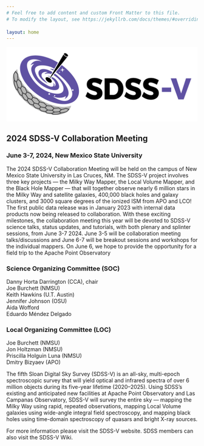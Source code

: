 ```yaml
---
# Feel free to add content and custom Front Matter to this file.
# To modify the layout, see https://jekyllrb.com/docs/themes/#overriding-theme-defaults

layout: home
---
```


![logo](logo.png)

## 2024 SDSS-V Collaboration Meeting

### June 3-7, 2024, New Mexico State University


The 2024 SDSS-V Collaboration Meeting will be held on the campus
of New Mexico State University in Las Cruces, NM.
The SDSS-V project involves three
key projects — the Milky Way Mapper, the Local Volume Mapper, and
the Black Hole Mapper — that will together observe nearly 6 million
stars in the Milky Way and satellite galaxies, 400,000 black holes
and galaxy clusters, and 3000 square degrees of the ionized ISM from APO and
LCO! The first public data release was in January 2023 with internal
data products now being released to collaboration. With these
exciting milestones, the collaboration meeting this year will be
devoted to SDSS-V science talks, status updates, and tutorials,
with both plenary and splinter sessions, from June 3-7 2024.
June 3-5 will be collaboration meeting talks/discussions and 
June 6-7 will be breakout sessions and workshops for the
individual mappers. On June 6, we hope to provide the opportunity
for a field trip to the Apache Point Observatory

### Science Organizing Committee (SOC) <br>
Danny Horta Darrington (CCA), chair <br>
Joe Burchett (NMSU) <br>
Keith Hawkins (U.T. Austin) <br>
Jennifer Johnson (OSU) <br>
Aida Wofford <br>
Eduardo Méndez Delgado <br>

### Local Organizing Committee (LOC) <br>
Joe Burchett (NMSU) <br>
Jon Holtzman (NMSU) <br>
Priscilla Holguin Luna (NMSU) <br>
Dmitry Bizyaev (APO) <br>

The fifth Sloan Digital Sky Survey (SDSS-V) is an all-sky, multi-epoch
spectroscopic survey that will yield optical and infrared spectra
of over 6 million objects during its five-year lifetime (2020–2025).
Using SDSS’s existing and anticipated new facilities at Apache Point
Observatory and Las Campanas Observatory, SDSS-V will survey the
entire sky — mapping the Milky Way using rapid, repeated observations,
mapping Local Volume galaxies using wide-angle integral field
spectroscopy, and mapping black holes using time-domain spectroscopy
of quasars and bright X-ray sources.

For more information please visit the SDSS-V website.
SDSS members can also visit the SDSS-V Wiki.
